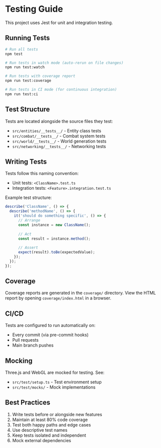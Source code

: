 # Testing Guide

This project uses Jest for unit and integration testing.

## Running Tests

```bash
# Run all tests
npm test

# Run tests in watch mode (auto-rerun on file changes)
npm run test:watch

# Run tests with coverage report
npm run test:coverage

# Run tests in CI mode (for continuous integration)
npm run test:ci
```

## Test Structure

Tests are located alongside the source files they test:
- `src/entities/__tests__/` - Entity class tests
- `src/combat/__tests__/` - Combat system tests
- `src/world/__tests__/` - World generation tests
- `src/networking/__tests__/` - Networking tests

## Writing Tests

Tests follow this naming convention:
- Unit tests: `<ClassName>.test.ts`
- Integration tests: `<Feature>.integration.test.ts`

Example test structure:

```typescript
describe('ClassName', () => {
  describe('methodName', () => {
    it('should do something specific', () => {
      // Arrange
      const instance = new ClassName();
      
      // Act
      const result = instance.method();
      
      // Assert
      expect(result).toBe(expectedValue);
    });
  });
});
```

## Coverage

Coverage reports are generated in the `coverage/` directory.
View the HTML report by opening `coverage/index.html` in a browser.

## CI/CD

Tests are configured to run automatically on:
- Every commit (via pre-commit hooks)
- Pull requests
- Main branch pushes

## Mocking

Three.js and WebGL are mocked for testing. See:
- `src/test/setup.ts` - Test environment setup
- `src/test/mocks/` - Mock implementations

## Best Practices

1. Write tests before or alongside new features
2. Maintain at least 80% code coverage
3. Test both happy paths and edge cases
4. Use descriptive test names
5. Keep tests isolated and independent
6. Mock external dependencies